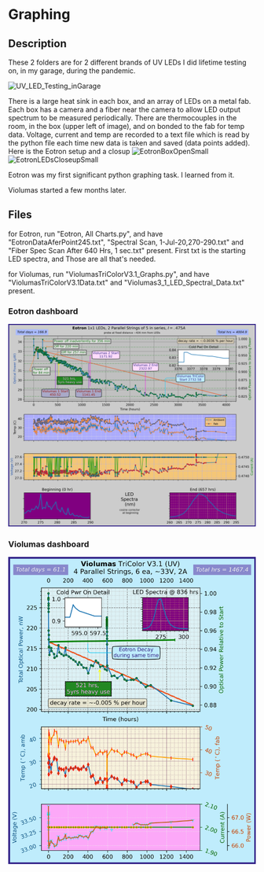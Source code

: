 # Graphing
## Description
These 2 folders are for 2 different brands of UV LEDs I did lifetime testing on, in my garage, during the pandemic.

![UV_LED_Testing_inGarage](https://github.com/SteveSwihart/Graphing/assets/26351884/48d44ff4-9aec-4f3f-8087-1bf6ec908dc6)

There is a large heat sink in each box, and an array of LEDs on a metal fab. Each box has a camera and a fiber near the camera to allow LED output spectrum to be measured periodically. There are thermocouples in the room, in the box (upper left of image), and on bonded to the fab for temp data. Voltage, current and temp are recorded to a text file which is read by the python file each time new data is taken and saved (data points added). Here is the Eotron setup and a closup
![EotronBoxOpenSmall](https://github.com/SteveSwihart/Graphing/assets/26351884/655b8a8d-9ad0-4064-99eb-a80ea177dab8) 
![EotronLEDsCloseupSmall](https://github.com/SteveSwihart/Graphing/assets/26351884/c699d646-7019-49db-8f7d-eabf6ca092ea)


Eotron was my first significant python graphing task. I learned from it.

Violumas started a few months later.

## Files
for Eotron, run "Eotron, All Charts.py", and have "EotronDataAferPoint245.txt", "Spectral Scan, 1-Jul-20,270-290.txt" and "Fiber Spec Scan After 640 Hrs, 1 sec.txt" present. First txt is the starting LED spectra, and Those are all that's needed.

for Violumas, run "ViolumasTriColorV3.1_Graphs.py", and have "ViolumasTriColorV3.1Data.txt" and "Violumas3_1_LED_Spectral_Data.txt" present.


### Eotron dashboard
![Graph image](https://github.com/SteveSwihart/Graphing/blob/master/EotronUV_LEDs/Eotron%20Graphs%20as%20of%204005%20hrs.png)

### Violumas dashboard
![Graph image](https://github.com/SteveSwihart/Graphing/blob/master/ViolumasUV_LEDs/Violumas%203.1%20Tri%20Color%20Plots%20%40%201467%20hrs.png)
